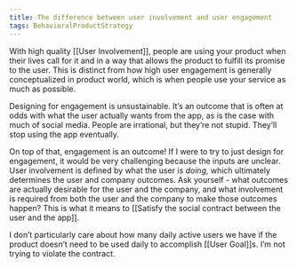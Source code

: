 ```yaml
---
title: The difference between user involvement and user engagement
tags: BehavioralProductStrategy
---
```

With high quality [[User Involvement]], people are using your product when their lives call for it and in a way that allows the product to fulfill its promise to the user. This is distinct from how high user engagement is generally conceptualized in product world, which is when people use your service as much as possible.

Designing for engagement is unsustainable. It’s an outcome that is often at odds with what the user actually wants from the app, as is the case with much of social media. People are irrational, but they’re not stupid. They’ll stop using the app eventually.

On top of that, engagement is an outcome! If I were to try to just design for engagement, it would be very challenging because the inputs are unclear. User involvement is defined by what the user is *doing,* which ultimately determines the user and company outcomes. Ask yourself - what outcomes are actually desirable for the user and the company, and what involvement is required from both the user and the company to make those outcomes happen? This is what it means to [[Satisfy the social contract between the user and the app]].

I don’t particularly care about how many daily active users we have if the product doesn’t need to be used daily to accomplish [[User Goal]]s. I’m not trying to violate the contract. 
